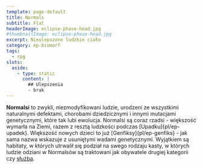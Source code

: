 ```yaml
---
template: page-default
title: Normals
subtitle: Flat
headerImage: eclipse-phase-head.jpg
#thumbnailImage: eclipse-phase-head.jpg
excerpt: Nieulepszone ludzkie ciało
category: ep-biomorf
tags:
  - rpg
slots:
  aside:
    - type: static
      content: |
        ## Ulepszenia
        - brak
---
```

**Normalsi** to zwykli, niezmodyfikowani ludzie, urodzeni ze wszystkimi naturalnymi defektami, chorobami dziedzicznymi i innymi mutacjami genetycznymi, które tak lubi ewolucja. Normalsi są coraz rzadsi - większość wymarła na Ziemi, razem z resztą ludzkości podczas [Upadku]{pl/ep-upadek}. Większość nowych dzieci to już [Genfiksy]{pl/ep-genfiks} - jak sama nazwa wskazuje z usuniętymi wadami genetycznymi. Wyjątkiem są habitaty, w których utrwalił się podział na swego rodzaju kasty, w których ludzie odziani w Normalsów są traktowani jak obywatele drugiej kategorii czy [służba](#).